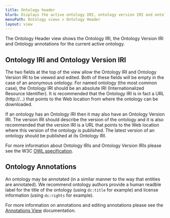```yaml
---
title: Ontology header
blurb: Displays the active ontology IRI, ontology version IRI and ontology annotations.
menuPath: Ontology views > Ontology Header
layout: view
---
```


The Ontology Header view shows the Ontology IRI, the Ontology Version IRI and Ontology annotations for the current active ontology.

## Ontology IRI and Ontology Version IRI

 The two fields at the top of the view allow the Ontology IRI and Ontology Version IRI to be viewed and edited.  Both of these fields will be empty in the case of an anonymous ontology.  For named ontology (the most common case), the Ontology IRI should be an absolute IRI (Internationalized Resource Identifier).  It is recommended that the Ontology IRI is in fact a URL (http://...) that points to the Web location from where the ontology can be downloaded.  

 If an ontology has an Ontology IRI then it may also have an Ontology Version IRI.  The version IRI should describe the version of the ontology and it is also recommended that the version IRI is a URL that points to the Web location where this version of the ontology is published.  The latest version of an ontology should be published at its Ontology IRI.

For more information about Ontology IRIs and Ontology Version IRIs please see the W3C [OWL specification](https://www.w3.org/TR/owl2-syntax/#Ontology_IRI_and_Version_IRI).

## Ontology Annotations

An ontology may be annotated (in a similar manner to the way that entities are annotated).  We recommend ontology authors provide a human readble label for the title of the ontology (using ```dc:title``` for example) and license information (using ```dc:rights``` for example).

For more information on annotations and editing annotations please see the [Annotations View]({{site.baseurl}}/views/annotations/) documentation.

